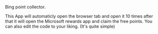 Bing point collector.


This App will automaticly open the browser tab and open it 10 times after that it will open the Microsoft rewards app and claim the free points.
You can also edit the code to your liking.
(It's quite simple)
